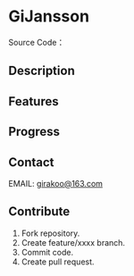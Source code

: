 # GiJansson

Source Code：  

## Description

## Features

## Progress

## Contact

EMAIL: [girakoo@163.com](mailto:girakoo@163.com)

## Contribute

1. Fork repository.
2. Create feature/xxxx branch.
3. Commit code.
4. Create pull request.
